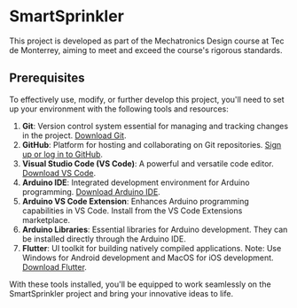 # SmartSprinkler
This project is developed as part of the Mechatronics Design course at Tec de Monterrey, aiming to meet and exceed the course's rigorous standards.

## Prerequisites
To effectively use, modify, or further develop this project, you'll need to set up your environment with the following tools and resources:

1. **Git**: Version control system essential for managing and tracking changes in the project. [Download Git](https://git-scm.com/downloads).
2. **GitHub**: Platform for hosting and collaborating on Git repositories. [Sign up or log in to GitHub](https://github.com/).
3. **Visual Studio Code (VS Code)**: A powerful and versatile code editor. [Download VS Code](https://code.visualstudio.com/Download).
4. **Arduino IDE**: Integrated development environment for Arduino programming. [Download Arduino IDE](https://www.arduino.cc/en/software).
5. **Arduino VS Code Extension**: Enhances Arduino programming capabilities in VS Code. Install from the VS Code Extensions marketplace.
6. **Arduino Libraries**: Essential libraries for Arduino development. They can be installed directly through the Arduino IDE.
7. **Flutter**: UI toolkit for building natively compiled applications. Note: Use Windows for Android development and MacOS for iOS development. [Download Flutter](https://flutter.dev/docs/get-started/install).

With these tools installed, you'll be equipped to work seamlessly on the SmartSprinkler project and bring your innovative ideas to life.

